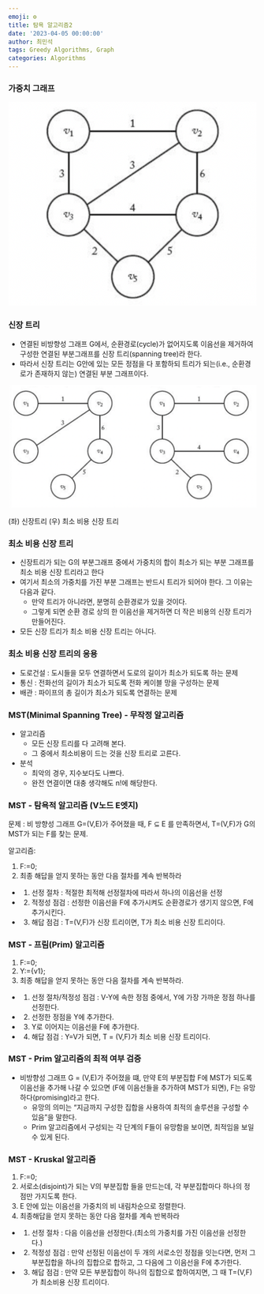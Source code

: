 ```yaml
---
emoji: ⚙️
title: 탐욕 알고리즘2
date: '2023-04-05 00:00:00'
author: 최민석
tags: Greedy Algorithms, Graph
categories: Algorithms
---
```

### 가중치 그래프

![graph1.png](graph1.png)

### 신장 트리

- 연결된 비방향성 그래프 G에서, 순환경로(cycle)가 없어지도록 이음선을 제거하여 구성한 연결된 부분그래프를 신장 트리(spanning tree)라 한다.
- 따라서 신장 트리는 G안에 있는 모든 정점을 다 포함하되 트리가 되는(i.e., 순환경로가 존재하지 않는) 연결된 부분 그래프이다.

![graph2.png](graph2.png)

(좌) 신장트리 (우) 최소 비용 신장 트리

### 최소 비용 신장 트리

- 신장트리가 되는 G의 부분그래프 중에서 가중치의 합이 최소가 되는 부분 그래프를 최소 비용 신장 트리라고 한다
- 여기서 최소의 가중치를 가진 부분 그래프는 반드시 트리가 되어야 한다. 그 이유는 다음과 같다.
  - 만약 트리가 아니라면, 분명히 순환경로가 있을 것이다.
  - 그렇게 되면 순환 경로 상의 한 이음선을 제거하면 더 작은 비용의 신장 트리가 만들어진다.
- 모든 신장 트리가 최소 비용 신장 트리는 아니다.

### 최소 비용 신장 트리의 응용

- 도로건설 : 도시들을 모두 연결하면서 도로의 길이가 최소가 되도록 하는 문제
- 통신 : 전화선의 길이가 최소가 되도록 전화 케이블 망을 구성하는 문제
- 배관 : 파이프의 총 길이가 최소가 되도록 연결하는 문제

### MST(Minimal Spanning Tree) - 무작정 알고리즘

- 알고리즘
  - 모든 신장 트리를 다 고려해 본다.
  - 그 중에서 최소비용이 드는 것을 신장 트리로 고른다.
- 분석
  - 최악의 경우, 지수보다도 나쁘다.
  - 완전 연결이면 대충 생각해도 n!에 해당한다.

### MST - 탐욕적 알고리즘 (V노드 E엣지)

문제 : 비 방향성 그래프 G=(V,E)가 주어졌을 때, F ⊆ E 를 만족하면서, T=(V,F)가 G의 MST가 되는 F를 찾는 문제.

알고리즘:
  1. F:=0;
  2. 최종 해답을 얻지 못하는 동안 다음 절차를 계속 반복하라
   - 1. 선정 절차 : 적절한 최적해 선정절차에 따라서 하나의 이음선을 선정
   - 2. 적정성 점검 : 선정한 이음선을 F에 추가시켜도 순환경로가 생기지 않으면, F에 추가시킨다.
   - 3. 해답 점검 : T=(V,F)가 신장 트리이면, T가 최소 비용 신장 트리이다.

### MST - 프림(Prim) 알고리즘

1. F:=0;
2. Y:={v1};
3. 최종 해답을 얻지 못하는 동안 다음 절차를 계속 반복하라.
- 1. 선정 절차/적정성 점검 : V-Y에 속한 정점 중에서, Y에 가장 가까운 정점 하나를 선정한다.
- 2. 선정한 정점을 Y에 추가한다.
- 3. Y로 이어지는 이음선을 F에 추가한다.
- 4. 해답 점검 : Y=V가 되면, T = (V,F)가 최소 비용 신장 트리이다.

### MST - Prim 알고리즘의 최적 여부 검증

- 비방향성 그래프 G = (V,E)가 주어졌을 떄, 만약 E의 부분집합 F에 MST가 되도록 이음선을 추가해 나갈 수 있으면 (F에 이음선들을 추가하여  MST가 되면), F는 유망하다(promising)라고 한다.
  - 유망의 의미는 “지금까지 구성한 집합을 사용하여 최적의 솔루션을 구성할 수 있음”을 말한다.
  - Prim 알고리즘에서 구성되는 각 단계의 F들이 유망함을 보이면, 최적임을 보일 수 있게 된다.

### MST - Kruskal 알고리즘

1. F:=0;
2. 서로소(disjoint)가 되는 V의 부분집합 들을 만드는데, 각 부분집합마다 하나의 정점만 가지도록 한다.
3. E 안에 있는 이음선을 가중치의 비 내림차순으로 정렬한다.
4. 최종해답을 얻지 못하는 동안 다음 절차를 계속 반복하라
- 1. 선정 절차 : 다음 이음선을 선정한다.(최소의 가중치를 가진 이음선을 선정한다.)
- 2. 적정성 점검 : 만약 선정된 이음선이 두 개의 서로소인 정점을 잇는다면, 먼저 그 부분집합을 하나의 집합으로 합하고, 그 다음에 그 이음선을 F에 추가한다.
- 3. 해답 점검 : 만약 모든 부분집합이 하나의 집합으로 합하여지면, 그 때 T=(V,F)가 최소비용 신장 트리이다.
```toc
```
